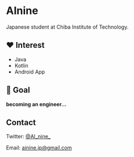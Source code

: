 # AInine
Japanese student at Chiba Institute of Technology.

## :heart: Interest
- Java
- Kotlin
- Android App

## :checkered_flag: Goal
**becoming an engineer...**

## Contact
Twitter: [@AI_nine_](https://twitter.com/AI_nine_)

Email: ainine.jp@gmail.com
